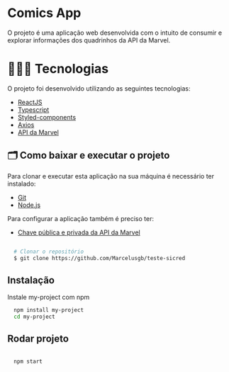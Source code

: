 # Comics App

O projeto é uma aplicação web desenvolvida com o intuito de consumir e explorar informações dos quadrinhos da API da Marvel.


# 👩🏻‍💻 Tecnologias

O projeto foi desenvolvido utilizando as seguintes tecnologias:

- [ReactJS](https://reactjs.org/)
- [Typescript](https://www.typescriptlang.org/)
- [Styled-components](https://styled-components.com/)
- [Axios](https://axios-http.com/docs/intro)
- [API da Marvel](https://developer.marvel.com/)

## 🗂 Como baixar e executar o projeto

Para clonar e executar esta aplicação na sua máquina é necessário ter instalado:
- [Git](https://git-scm.com/)
- [Node.js](https://nodejs.org/en/)

Para configurar a aplicação também é preciso ter:
- [Chave pública e privada da API da Marvel](https://developer.marvel.com/account)

```bash

  # Clonar o repositório
  $ git clone https://github.com/Marcelusgb/teste-sicred

```



## Instalação

Instale my-project com npm

```bash
  npm install my-project
  cd my-project
```


 ## Rodar projeto
 
 
 
```bash

  npm start

```

